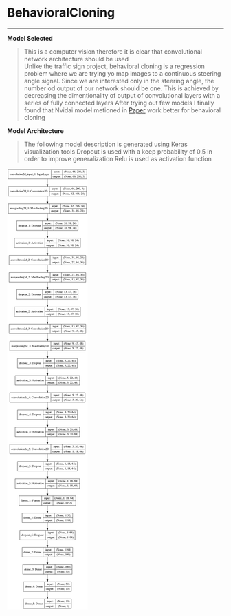 # BehavioralCloning
___

**Model Selected**

> This is a computer vision therefore it is clear that convolutional network architecture should be used  
> Unlike the traffic sign project, behavioral cloning is a regression problem where we are trying yo map images to a continuous 
steering angle signal.
> Since we are interested only in the steering angle, the number od output of our network should be one. This is achieved by 
decreasing the dimentionality of output of convolutional layers with a series of fully connected layers
> After trying out few models I finally found that Nvidai model metioned in [Paper](http://images.nvidia.com/content/tegra/automotive/images/2016/solutions/pdf/end-to-end-dl-using-px.pdf) work better for behavioral cloning

**Model Architecture**

> The following model description is generated using Keras visualization tools
> Dropout is used with a keep probability of 0.5 in order to improve generalization
> Relu is used as activation function

![Model Architecture](https://github.com/Jasmamu1992/BehavioralCloning/blob/master/model.png)






